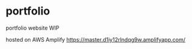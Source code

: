 # portfolio
portfolio website WIP

hosted on AWS Amplify 
https://master.d1iy12rlndqg9w.amplifyapp.com/
